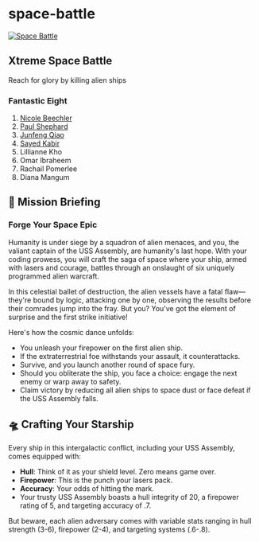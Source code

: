 # space-battle

<a href="https://imgur.com/kpnvgoV"><img src="https://i.imgur.com/kpnvgoV.png" title="Space Battle" /></a>

## Xtreme Space Battle 	
Reach for glory by killing alien ships	

### Fantastic Eight

1. [Nicole Beechler](https://github.com/nicolebeechler/)
1. [Paul Shephard](https://github.com/pshephardiii/)
1. [Junfeng Qiao](https://github.com/EmmaQjf/)
1. [Sayed Kabir](https://github.com/sayed1602/)
1. Lillianne Kho 
1. Omar Ibraheem 
1. Rachail Pomerlee
1. Diana Mangum

## 🚀 Mission Briefing

### Forge Your Space Epic

Humanity is under siege by a squadron of alien menaces, and you, the valiant captain of the USS Assembly, are humanity's last hope. With your coding prowess, you will craft the saga of space where your ship, armed with lasers and courage, battles through an onslaught of six uniquely programmed alien warcraft.

In this celestial ballet of destruction, the alien vessels have a fatal flaw—they're bound by logic, attacking one by one, observing the results before their comrades jump into the fray. But you? You've got the element of surprise and the first strike initiative!

Here's how the cosmic dance unfolds:

* You unleash your firepower on the first alien ship.
* If the extraterrestrial foe withstands your assault, it counterattacks.
* Survive, and you launch another round of space fury.
* Should you obliterate the ship, you face a choice: engage the next enemy or warp away to safety.
* Claim victory by reducing all alien ships to space dust or face defeat if the USS Assembly falls.

## 🛸 Crafting Your Starship

Every ship in this intergalactic conflict, including your USS Assembly, comes equipped with:

* **Hull**: Think of it as your shield level. Zero means game over.
* **Firepower**: This is the punch your lasers pack.
* **Accuracy**: Your odds of hitting the mark.
* Your trusty USS Assembly boasts a hull integrity of 20, a firepower rating of 5, and targeting accuracy of .7.

But beware, each alien adversary comes with variable stats ranging in hull strength (3-6), firepower (2-4), and targeting systems (.6-.8).
